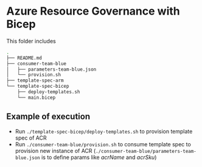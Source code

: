 # Azure Resource Governance with Bicep

This folder includes 

```bash 
.
├── README.md
├── consumer-team-blue
│   ├── parameters-team-blue.json
│   └── provision.sh
├── template-spec-arm
└── template-spec-bicep
    ├── deploy-templates.sh
    └── main.bicep
```

## Example of execution

* Run `./template-spec-bicep/deploy-templates.sh` to provision template spec of ACR
* Run `./consumer-team-blue/provision.sh` to consume template spec to provision new instance of ACR (`./consumer-team-blue/parameters-team-blue.json` is to define params like *acrName* and *acrSku*)